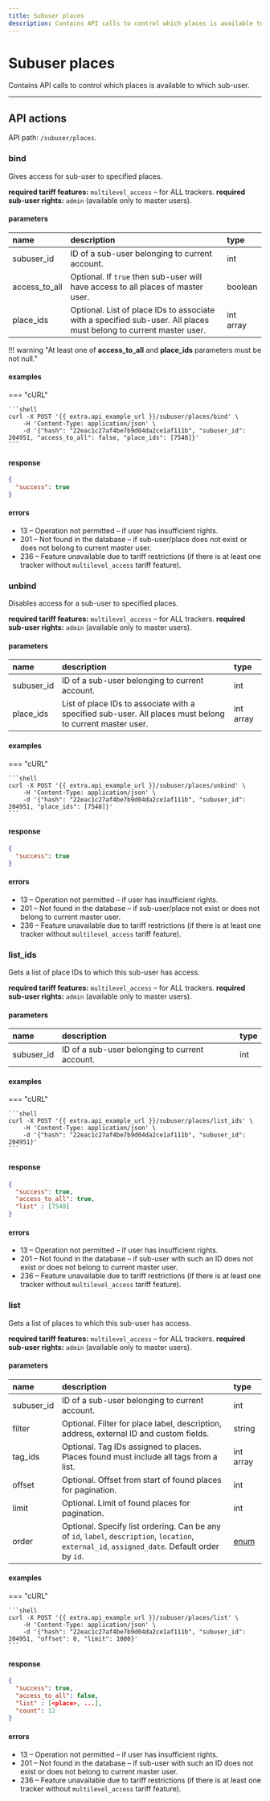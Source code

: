 ```yaml
---
title: Subuser places
description: Contains API calls to control which places is available to which sub-user.
---
```


# Subuser places

Contains API calls to control which places is available to which sub-user.

***

## API actions

API path: `/subuser/places`.

### bind

Gives access for sub-user to specified places.

**required tariff features:** `multilevel_access` – for ALL trackers.
**required sub-user rights:** `admin` (available only to master users).

#### parameters

| name          | description                                                                                                        | type      |
|:--------------|:-------------------------------------------------------------------------------------------------------------------|:----------|
| subuser_id    | ID of a sub-user belonging to current account.                                                                     | int       |
| access_to_all | Optional. If `true` then sub-user will have access to all places of master user.                                   | boolean   |
| place_ids     | Optional. List of place IDs to associate with a specified sub-user. All places must belong to current master user. | int array |

!!! warning "At least one of **access_to_all** and **place_ids** parameters must be not null."

#### examples

=== "cURL"

    ```shell
    curl -X POST '{{ extra.api_example_url }}/subuser/places/bind' \
        -H 'Content-Type: application/json' \
        -d '{"hash": "22eac1c27af4be7b9d04da2ce1af111b", "subuser_id": 204951, "access_to_all": false, "place_ids": [7548]}'
    ```

#### response

```json
{
  "success": true
}
```

#### errors

* 13 – Operation not permitted – if user has insufficient rights.
* 201 – Not found in the database – if sub-user/place does not exist or does not belong to current master user.
* 236 – Feature unavailable due to tariff restrictions (if there is at least one tracker without `multilevel_access` tariff feature).

### unbind

Disables access for a sub-user to specified places.

**required tariff features:** `multilevel_access` – for ALL trackers.
**required sub-user rights:** `admin` (available only to master users).

#### parameters

| name       | description                                                                                              | type      |
|:-----------|:---------------------------------------------------------------------------------------------------------|:----------|
| subuser_id | ID of a sub-user belonging to current account.                                                           | int       |
| place_ids  | List of place IDs to associate with a specified sub-user. All places must belong to current master user. | int array |

#### examples

=== "cURL"

    ```shell
    curl -X POST '{{ extra.api_example_url }}/subuser/places/unbind' \
        -H 'Content-Type: application/json' \
        -d '{"hash": "22eac1c27af4be7b9d04da2ce1af111b", "subuser_id": 204951, "place_ids": [7548]}'
    ```

#### response

```json
{
  "success": true
}
```

#### errors

* 13 – Operation not permitted – if user has insufficient rights.
* 201 – Not found in the database – if sub-user/place not exist or does not belong to current master user.
* 236 – Feature unavailable due to tariff restrictions (if there is at least one tracker without `multilevel_access` tariff feature).

### list_ids

Gets a list of place IDs to which this sub-user has access.

**required tariff features:** `multilevel_access` – for ALL trackers.
**required sub-user rights:** `admin` (available only to master users).

#### parameters

| name       | description                                    | type |
|:-----------|:-----------------------------------------------|:-----|
| subuser_id | ID of a sub-user belonging to current account. | int  |

#### examples

=== "cURL"

    ```shell
    curl -X POST '{{ extra.api_example_url }}/subuser/places/list_ids' \
        -H 'Content-Type: application/json' \
        -d '{"hash": "22eac1c27af4be7b9d04da2ce1af111b", "subuser_id": 204951}'
    ```

#### response

```json
{
  "success": true,
  "access_to_all": true,
  "list" : [7548]
}
```

#### errors

* 13 – Operation not permitted – if user has insufficient rights.
* 201 – Not found in the database – if sub-user with such an ID does not exist or does not belong to current master user.
* 236 – Feature unavailable due to tariff restrictions (if there is at least one tracker without `multilevel_access` tariff feature).

### list

Gets a list of places to which this sub-user has access.

**required tariff features:** `multilevel_access` – for ALL trackers.
**required sub-user rights:** `admin` (available only to master users).

#### parameters

| name       | description                                                                                                                                     | type                                                          |
|:-----------|:------------------------------------------------------------------------------------------------------------------------------------------------|:--------------------------------------------------------------|
| subuser_id | ID of a sub-user belonging to current account.                                                                                                  | int                                                           |
| filter     | Optional. Filter for place label, description, address, external ID and custom fields.                                                          | string                                                        |
| tag_ids    | Optional. Tag IDs assigned to places. Places found must include all tags from a list.                                                           | int array                                                     |
| offset     | Optional. Offset from start of found places for pagination.                                                                                     | int                                                           |
| limit      | Optional. Limit of found places for pagination.                                                                                                 | int                                                           |
| order      | Optional. Specify list ordering. Can be any of `id`, `label`, `description`, `location`, `external_id`, `assigned_date`. Default order by `id`. | [enum](../../../../backend-api/getting-started.md#data-types) |

#### examples

=== "cURL"

    ```shell
    curl -X POST '{{ extra.api_example_url }}/subuser/places/list' \
        -H 'Content-Type: application/json' \
        -d '{"hash": "22eac1c27af4be7b9d04da2ce1af111b", "subuser_id": 204951, "offset": 0, "limit": 1000}'
    ```

#### response

```json
{
  "success": true,
  "access_to_all": false,
  "list" : [<place>, ...],
  "count": 12
}
```

#### errors

* 13 – Operation not permitted – if user has insufficient rights.
* 201 – Not found in the database – if sub-user with such an ID does not exist or does not belong to current master user.
* 236 – Feature unavailable due to tariff restrictions (if there is at least one tracker without `multilevel_access` tariff feature).
